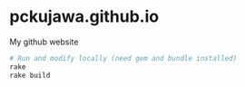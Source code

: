 pckujawa.github.io
==================

My github website

```bash
# Run and modify locally (need gem and bundle installed)
rake
rake build
```
